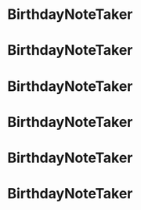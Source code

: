 # BirthdayNoteTaker
# BirthdayNoteTaker
# BirthdayNoteTaker
# BirthdayNoteTaker
# BirthdayNoteTaker
# BirthdayNoteTaker
